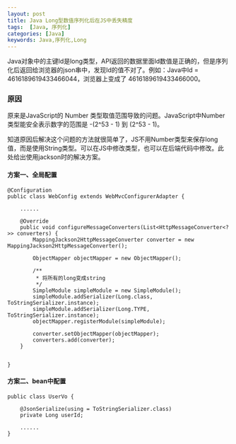 ```yaml
---
layout: post
title: Java Long型数值序列化后在JS中丢失精度
tags:  [Java, 序列化]
categories: [Java]
keywords: Java,序列化,Long
---
```



Java对象中的主键Id是long类型，API返回的数据里面Id数值是正确的，但是序列化后返回给浏览器的json串中，发现Id的值不对了。例如：Java中Id = 4616189619433466044，浏览器上变成了 4616189619433466000。




### 原因

原来是JavaScript的 Number  类型取值范围导致的问题。JavaScript中Number类型能安全表示数字的范围是 -(2^53 - 1) 到 (2^53 - 1)。

知道原因后解决这个问题的方法就很简单了，JS不用Number类型来保存long值，而是使用String类型。可以在JS中修改类型，也可以在后端代码中修改。此处给出使用jackson时的解决方案。

 
#### 方案一、全局配置
```
@Configuration
public class WebConfig extends WebMvcConfigurerAdapter {

    ......
    
    @Override
    public void configureMessageConverters(List<HttpMessageConverter<?>> converters) {
        MappingJackson2HttpMessageConverter converter = new MappingJackson2HttpMessageConverter();

        ObjectMapper objectMapper = new ObjectMapper();

        /**
         * 将所有的long变成string
         */
        SimpleModule simpleModule = new SimpleModule();
        simpleModule.addSerializer(Long.class, ToStringSerializer.instance);
        simpleModule.addSerializer(Long.TYPE, ToStringSerializer.instance);
        objectMapper.registerModule(simpleModule);

        converter.setObjectMapper(objectMapper);
        converters.add(converter);
    }


}
```


#### 方案二、bean中配置
```
public class UserVo {

    @JsonSerialize(using = ToStringSerializer.class)
    private Long userId;

    ......
}
```